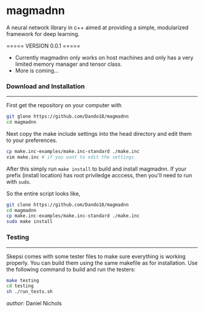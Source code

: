 # magmadnn

A neural network library in c++ aimed at providing a simple, modularized framework for deep learning. 

===== VERSION 0.0.1 =====
- Currently magmadnn only works on host machines and only has a very limited memory manager and tensor class.
- More is coming...


### Download and Installation
-----------------------------
First get the repository on your computer with

```sh
git glone https://github.com/Dando18/magmadnn
cd magmadnn
```

Next copy the make include settings into the head directory and edit them to your preferences.

```sh
cp make.inc-examples/make.inc-standard ./make.inc
vim make.inc # if you want to edit the settings
```

After this simply run `make install` to build and install magmadnn. If your prefix (install location) has root priviledge acccess, then you'll need to run with `sudo`.

So the entire script looks like,

```sh
git clone https://github.com/Dando18/magmadnn
cd magmadnn
cp make.inc-examples/make.inc-standard ./make.inc
sudo make install
```

### Testing 
------------
Skepsi comes with some tester files to make sure everything is working properly. You can build them using the same makefile as for installation. Use the following command to build and run the testers:

```sh
make testing
cd testing
sh ./run_tests.sh
```



_author:_ Daniel Nichols
